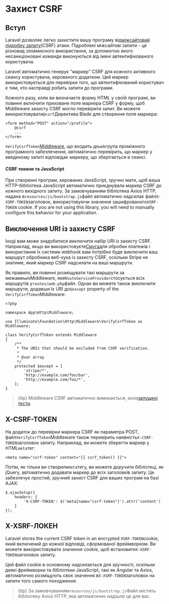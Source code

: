 # Захист CSRF

[comment]: <> (-   [Вступ]&#40;#csrf-introduction&#41;)

[comment]: <> (-   [Виключення URI]&#40;#csrf-excluding-uris&#41;)

[comment]: <> (-   [X-CSRF-Token]&#40;#csrf-x-csrf-token&#41;)

[comment]: <> (-   [X-XSRF-Token]&#40;#csrf-x-xsrf-token&#41;)

<a name="csrf-introduction"></a>

## Вступ

Laravel дозволяє легко захистити вашу програму від[міжсайтовий підробку запиту](https://en.wikipedia.org/wiki/Cross-site_request_forgery)(CSRF) атаки. Підроблені міжсайтові запити - це різновид зловмисного використання, за допомогою якого несанкціоновані команди виконуються від імені автентифікованого користувача.

Laravel автоматично генерує "маркер" CSRF для кожного активного сеансу користувача, керованого додатком. Цей маркер використовується для перевірки того, що автентифікований користувач є тим, хто насправді робить запити до програми.

Кожного разу, коли ви визначаєте форму HTML у своїй програмі, ви повинні включити приховане поле маркера CSRF у форму, щоб Middleware захисту CSRF могло перевірити запит. Ви можете використовувати`@csrf`Директива Blade для створення поля маркера:

    <form method="POST" action="/profile">
        @csrf
        ...
    </form>

`VerifyCsrfToken`[Middleware](/docs/{{version}}/middleware), що входить до`web`група проміжного програмного забезпечення, автоматично перевірить, що маркер у введеному запиті відповідає маркеру, що зберігається в сеансі.

<a name="csrf-tokens-javascript"></a>

#### CSRF токени та JavaScript

При створенні програм, керованих JavaScript, зручно мати, щоб ваша HTTP-бібліотека JavaScript автоматично приєднувала маркер CSRF до кожного вихідного запиту. За замовчуванням бібліотека Axios HTTP, надана в`resources/js/bootstrap.js`файл автоматично надсилає файл`X-XSRF-TOKEN`заголовок, використовуючи значення зашифрованого`XSRF-TOKEN` cookie. If you are not using this library, you will need to manually configure this behavior for your application.

<a name="csrf-excluding-uris"></a>

## Виключення URI із захисту CSRF

Іноді вам може знадобитися виключити набір URI із захисту CSRF. Наприклад, якщо ви використовуєте[Смуга](https://stripe.com)для обробки платежів і використання їх системи webhook вам потрібно буде виключити ваш маршрут обробника веб-хука із захисту CSRF, оскільки Stripe не знатиме, який маркер CSRF надсилати на ваші маршрути.

Як правило, ви повинні розміщувати такі маршрути за межами`web`Middleware, яке`RouteServiceProvider`стосується всіх маршрутів у`routes/web.php`файл. Однак ви можете також виключити маршрути, додавши їх URI до`$except` property of the `VerifyCsrfToken`Middleware:

    <?php

    namespace App\Http\Middleware;

    use Illuminate\Foundation\Http\Middleware\VerifyCsrfToken as Middleware;

    class VerifyCsrfToken extends Middleware
    {
        /**
         * The URIs that should be excluded from CSRF verification.
         *
         * @var array
         */
        protected $except = [
            'stripe/*',
            'http://example.com/foo/bar',
            'http://example.com/foo/*',
        ];
    }

> {tip} Middleware CSRF автоматично вимикається, коли[запущені тести](/docs/{{version}}/testing).

<a name="csrf-x-csrf-token"></a>

## X-CSRF-TOKEN

На додаток до перевірки маркера CSRF як параметра POST, файл`VerifyCsrfToken`Middleware також перевірить наявність`X-CSRF-TOKEN`заголовок запиту. Наприклад, ви можете зберегти маркер у HTML`meta`тег:

    <meta name="csrf-token" content="{{ csrf_token() }}">

Потім, як тільки ви створили`meta`тегу, ви можете доручити бібліотеці, як jQuery, автоматично додавати маркер до всіх заголовків запиту. Це забезпечує простий, зручний захист CSRF для ваших програм на базі AJAX:

    $.ajaxSetup({
        headers: {
            'X-CSRF-TOKEN': $('meta[name="csrf-token"]').attr('content')
        }
    });

<a name="csrf-x-xsrf-token"></a>

## X-XSRF-ЛОКЕН

Laravel stores the current CSRF token in an encrypted `XSRF-TOKEN`cookie, який включений до кожної відповіді, сформованої фреймворком. Ви можете використовувати значення cookie, щоб встановити`X-XSRF-TOKEN`заголовок запиту.

Цей файл cookie в основному надсилається для зручності, оскільки деякі фреймворки та бібліотеки JavaScript, такі як Angular та Axios, автоматично розміщують своє значення в`X-XSRF-TOKEN`заголовок на запити того самого походження.

> {tip} За замовчуванням`resources/js/bootstrap.js`Файл містить бібліотеку Axios HTTP, яка автоматично надішле це для вас.
